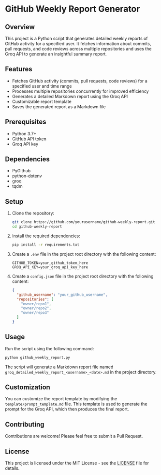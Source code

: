 # GitHub Weekly Report Generator

## Overview

This project is a Python script that generates detailed weekly reports of GitHub activity for a specified user. It fetches information about commits, pull requests, and code reviews across multiple repositories and uses the Groq API to generate an insightful summary report.

## Features

- Fetches GitHub activity (commits, pull requests, code reviews) for a specified user and time range
- Processes multiple repositories concurrently for improved efficiency
- Generates a detailed Markdown report using the Groq API
- Customizable report template
- Saves the generated report as a Markdown file

## Prerequisites

- Python 3.7+
- GitHub API token
- Groq API key

## Dependencies

- PyGithub
- python-dotenv
- groq
- tqdm

## Setup

1. Clone the repository:

   ```bash
   git clone https://github.com/yourusername/github-weekly-report.git
   cd github-weekly-report
   ```

2. Install the required dependencies:

   ```bash
   pip install -r requirements.txt
   ```

3. Create a `.env` file in the project root directory with the following content:

   ```env
   GITHUB_TOKEN=your_github_token_here
   GROQ_API_KEY=your_groq_api_key_here
   ```

4. Create a `config.json` file in the project root directory with the following content:

   ```json
   {
     "github_username": "your_github_username",
     "repositories": [
       "owner/repo1",
       "owner/repo2",
       "owner/repo3"
     ]
   }
   ```

## Usage

Run the script using the following command:

```bash
python github_weekly_report.py
```

The script will generate a Markdown report file named `groq_detailed_weekly_report_<username>_<date>.md` in the project directory.

## Customization

You can customize the report template by modifying the `template/prompt_template.md` file. This template is used to generate the prompt for the Groq API, which then produces the final report.

## Contributing

Contributions are welcome! Please feel free to submit a Pull Request.

## License

This project is licensed under the MIT License - see the [LICENSE](LICENSE) file for details.
